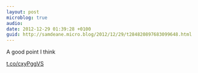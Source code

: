 ```yaml
---
layout: post
microblog: true
audio: 
date: 2012-12-29 01:39:28 +0100
guid: http://samdeane.micro.blog/2012/12/29/t284820897683099648.html
---
```

A good point I think

[t.co/cxyPggVS](http://t.co/cxyPggVS)
